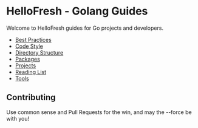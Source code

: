 # HelloFresh - Golang Guides

Welcome to HelloFresh guides for Go projects and developers.

- [Best Practices](docs/best_practices.md)
- [Code Style](docs/code_style.md)
- [Directory Structure](docs/directory_structure.md)
- [Packages](docs/packages.md)
- [Projects](docs/projects.md)
- [Reading List](docs/reading_list.md)
- [Tools](docs/tools.md)

## Contributing

Use common sense and Pull Requests for the win, and may the --force be with you!
